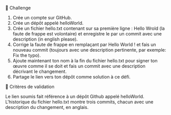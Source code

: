 💪 Challenge

1.    Crée un compte sur GitHub.
2.    Crée un dépôt appelé helloWorld.
3.    Crée un fichier hello.txt contenant sur sa première ligne : Hello Wrold (la faute de frappe est volontaire) et enregistre le par un commit avec une description (in english please).
4.    Corrige la faute de frappe en remplaçant par Hello World ! et fais un nouveau commit (toujours avec une description pertinente, par exemple: Fix the typo).
5.    Ajoute maintenant ton nom à la fin du fichier hello.txt pour signer ton œuvre comme il se doit et fais un commit avec une description décrivant le changement.
6.    Partage le lien vers ton dépôt comme solution à ce défi.

🧐 Critères de validation

Le lien soumis fait référence à un dépôt Github appelé helloWorld.
L'historique du fichier hello.txt montre trois commits, chacun avec une description du changement, en anglais.

